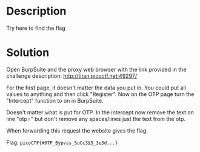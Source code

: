 # Description

Try here to find the flag

# Solution

Open BurpSuite and the proxy web browser with the link provided in the challenge description: http://titan.picoctf.net:49297/

For the first page, it doesn't matter the data you put in. You could put all values to anything and then click "Register". Now on the OTP page turn the "Intercept" function to on in BurpSuite.

Doesn't matter what is put for OTP. In the intercept now remove the text on line "otp=" but don't remove any spaces/lines just the text from the otp.

When forwarding this request the website gives the flag.

Flag: `picoCTF{#0TP_Bypvss_SuCc3$S_3e3d...}`
